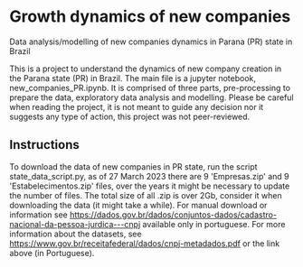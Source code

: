 # Growth dynamics of new companies

Data analysis/modelling of new companies dynamics in Parana (PR) state in Brazil

This is a project to understand the dynamics of new company creation in the Parana state (PR) in Brazil. The main file is a jupyter notebook, new_companies_PR.ipynb.  It is comprised of three parts, pre-processing to prepare the data, exploratory data analysis and modelling. Please be careful when reading the project, it is not meant to guide any decision nor it suggests any type of action, this project was not peer-reviewed.

## Instructions

To download the data of new companies in PR state, run the script state_data_script.py, as of 27 March 2023 there are 9 'Empresas.zip' and 9 'Estabelecimentos.zip' files, over the years it might be necessary to update the number of files.
The total size of all .zip is over 2Gb, consider it when downloading the data (it might take a while). For manual download or information see https://dados.gov.br/dados/conjuntos-dados/cadastro-nacional-da-pessoa-jurdica---cnpj available only in portuguese. For more information about the datasets, see https://www.gov.br/receitafederal/dados/cnpj-metadados.pdf or the link above (in Portuguese).
